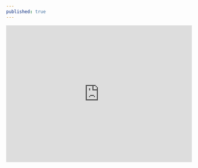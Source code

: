```yaml
---
published: true
---
```

<iframe src="https://webrates.truefx.com/rates/webWidget/trfxhp.jsp?l=n&amp;t=250" width="100%" height="370" scrolling="no" frameborder="0" padding="0" margin="0"> </iframe>
